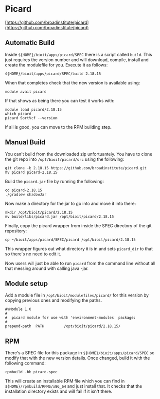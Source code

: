 # Picard

[https://github.com/broadinstitute/picard](https://github.com/broadinstitute/picard)

## Automatic Build

Inside `${HOME}/bioit/apps/picard/SPEC` there is a script called `build`. This just requires the version number and will download, compile, install and create the modulefile for you. Execute it as follows:

    ${HOME}/bioit/apps/picard/SPEC/build 2.18.15

When that completes check that the new version is available using:

    module avail picard

If that shows as being there you can test it works with:

    module load picard/2.18.15
    which picard
    picard SortVcf --version

If all is good, you can move to the RPM building step.

## Manual Build

You can't build from the downloaded zip unfortuantely. You have to clone the git repo into `/opt/bioit/picard/src` using the following:

    git clone -b 2.18.15 https://github.com/broadinstitute/picard.git
    mv picard picard-2.18.15

Build the `picard.jar` file by running the following:

    cd picard-2.18.15
    ./gradlew shadowJar

Now make a directory for the jar to go into and move it into there:

    mkdir /opt/bioit/picard/2.18.15
    mv build/libs/picard.jar /opt/bioit/picard/2.18.15

Finally, copy the picard wrapper from inside the SPEC directory of the git repository:

    cp ~/bioit/apps/picard/SPEC/picard /opt/bioit/picard/2.18.15

This wrapper figures out what directory it is in and sets `picard_dir` to that so there's no need to edit it.

Now users will just be able to run `picard` from the command line without all that messing around with calling java -jar.

## Module setup

Add a module file in `/opt/bioit/modulefiles/picard/` for this version by copying previous ones and modifying the paths.

    #%Module 1.0
    #
    #  picard module for use with 'environment-modules' package:
    #
    prepend-path  PATH         /opt/bioit/picard/2.18.15/

## RPM

There's a SPEC file for this package in `${HOME}/bioit/apps/picard/SPEC` so modify that with the new version details. Once changed, build it with the following command:

    rpmbuild -bb picard.spec

This will create an installable RPM file which you can find in `${HOME}/rpmbuild/RPMS/x86_64` and just install that. It checks that the installation directory exists and will fail if it isn't there.
